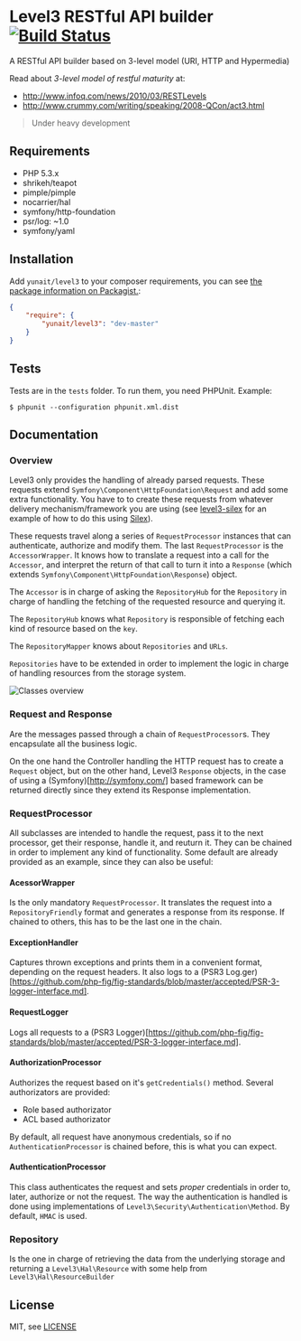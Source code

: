 Level3 RESTful API builder [![Build Status](https://travis-ci.org/yunait/level3.png?branch=master)](https://travis-ci.org/yunait/level3)
==============================

A RESTful API builder based on 3-level model (URI, HTTP and Hypermedia) 

Read about *3-level model of restful maturity* at:
* http://www.infoq.com/news/2010/03/RESTLevels
* http://www.crummy.com/writing/speaking/2008-QCon/act3.html

> Under heavy development

Requirements
------------

* PHP 5.3.x
* shrikeh/teapot
* pimple/pimple
* nocarrier/hal
* symfony/http-foundation
* psr/log: ~1.0
* symfony/yaml

Installation
------------

Add `yunait/level3` to your composer requirements, you can see [the package information on Packagist.](https://packagist.org/packages/yunait/level3):

```JSON
{
    "require": {
        "yunait/level3": "dev-master"
    }
}
```

Tests
-----

Tests are in the `tests` folder.
To run them, you need PHPUnit.
Example:

    $ phpunit --configuration phpunit.xml.dist
    
Documentation
-------------
### Overview
Level3 only provides the handling of already parsed requests. These requests extend `Symfony\Component\HttpFoundation\Request` and add some extra functionality. You have to to create these requests from whatever delivery mechanism/framework you are using (see [level3-silex](https://github.com/yunait/level3-silex) for an example of how to do this using [Silex](http://silex.sensiolabs.org/)).

These requests travel along a series of `RequestProcessor` instances that can authenticate, authorize and modify them. The last `RequestProcessor` is the `AccessorWrapper`. It knows how to translate a request into a call for the `Accessor`, and interpret the return of that call to turn it into a `Response` (which extends `Symfony\Component\HttpFoundation\Response`) object.

The `Accessor` is in charge of asking the `RepositoryHub` for the `Repository` in charge of handling the fetching of the requested resource and querying it.

The `RepositoryHub` knows what `Repository` is responsible of fetching each kind of resource based on the `key`.

The `RepositoryMapper` knows about `Repositories` and `URLs`.

`Repositories` have to be extended in order to implement the logic in charge of handling resources from the storage system.

![Classes overview](https://raw.github.com/amartinj/level3/master/doc/overview.png)

### Request and Response
Are the messages passed through a chain of `RequestProcessor`s. They encapsulate all the business logic.

On the one hand the Controller handling the HTTP request has to create a `Request` object, but on the other hand, Level3 `Response` objects, in the case of using a (Symfony)[http://symfony.com/] based framework can be returned directly since they extend its Response implementation.

### RequestProcessor
All subclasses are intended to handle the request, pass it to the next processor, get their response, handle it, and reuturn it. They can be chained in order to implement any kind of functionality. Some default are already provided as an example, since they can also be useful:

#### AcessorWrapper
Is the only mandatory `RequestProcessor`. It translates the request into a `RepositoryFriendly` format and generates a response from its response. If chained to others, this has to be the last one in the chain.

#### ExceptionHandler
Captures thrown exceptions and prints them in a convenient format, depending on the request headers. It also logs to a (PSR3 Log.ger)[https://github.com/php-fig/fig-standards/blob/master/accepted/PSR-3-logger-interface.md].

#### RequestLogger
Logs all requests to a (PSR3 Logger)[https://github.com/php-fig/fig-standards/blob/master/accepted/PSR-3-logger-interface.md].

#### AuthorizationProcessor
Authorizes the request based on it's `getCredentials()` method. Several authorizators are provided:
* Role based authorizator
* ACL based authorizator

By default, all request have anonymous credentials, so if no `AuthenticationProcessor` is chained before, this is what you can expect.

#### AuthenticationProcessor
This class authenticates the request and sets *proper* credentials in order to, later, authorize or not the request. The way the authentication is handled is done using implementations of `Level3\Security\Authentication\Method`. By default, `HMAC` is used.

### Repository
Is the one in charge of retrieving the data from the underlying storage and returning a `Level3\Hal\Resource` with some help from `Level3\Hal\ResourceBuilder`


License
-------

MIT, see [LICENSE](LICENSE)
